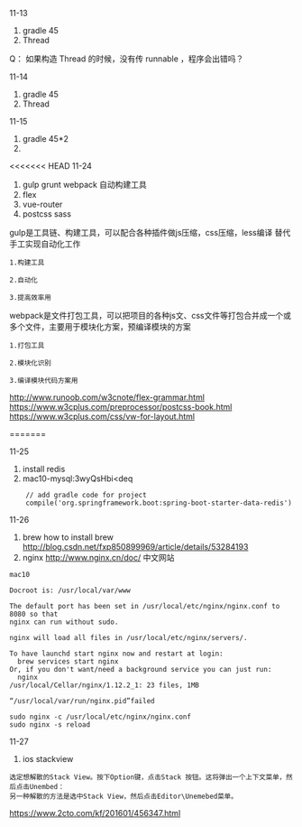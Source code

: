 11-13

1. gradle  45
2. Thread


Q： 如果构造 Thread 的时候，没有传 runnable ，程序会出错吗？




11-14 
1. gradle 45 
2. Thread 


11-15
1. gradle 45*2 
2. 



<<<<<<< HEAD
11-24
1. gulp grunt webpack   自动构建工具
2. flex  
3. vue-router
4. postcss sass

gulp是工具链、构建工具，可以配合各种插件做js压缩，css压缩，less编译 替代手工实现自动化工作

	1.构建工具

	2.自动化

	3.提高效率用

webpack是文件打包工具，可以把项目的各种js文、css文件等打包合并成一个或多个文件，主要用于模块化方案，预编译模块的方案

	1.打包工具

	2.模块化识别

	3.编译模块代码方案用


http://www.runoob.com/w3cnote/flex-grammar.html
https://www.w3cplus.com/preprocessor/postcss-book.html
https://www.w3cplus.com/css/vw-for-layout.html





=======


11-25
1. install redis  
2. mac10-mysql:3wyQsHbi<deq 
```
	// add gradle code for project
	compile('org.springframework.boot:spring-boot-starter-data-redis')

```




11-26
1.  brew  how to install brew  http://blog.csdn.net/fxp850899969/article/details/53284193
2.  nginx  http://www.nginx.cn/doc/ 中文网站

```
mac10

Docroot is: /usr/local/var/www

The default port has been set in /usr/local/etc/nginx/nginx.conf to 8080 so that
nginx can run without sudo.

nginx will load all files in /usr/local/etc/nginx/servers/.

To have launchd start nginx now and restart at login:
  brew services start nginx
Or, if you don't want/need a background service you can just run:
  nginx
/usr/local/Cellar/nginx/1.12.2_1: 23 files, 1MB
```


```
“/usr/local/var/run/nginx.pid”failed

sudo nginx -c /usr/local/etc/nginx/nginx.conf
sudo nginx -s reload
```







11-27 
1. ios stackview 
```
选定想解散的Stack View。按下Option键，点击Stack 按钮。这将弹出一个上下文菜单，然后点击Unembed：
另一种解散的方法是选中Stack View，然后点击Editor\Unemebed菜单。
```
https://www.2cto.com/kf/201601/456347.html
